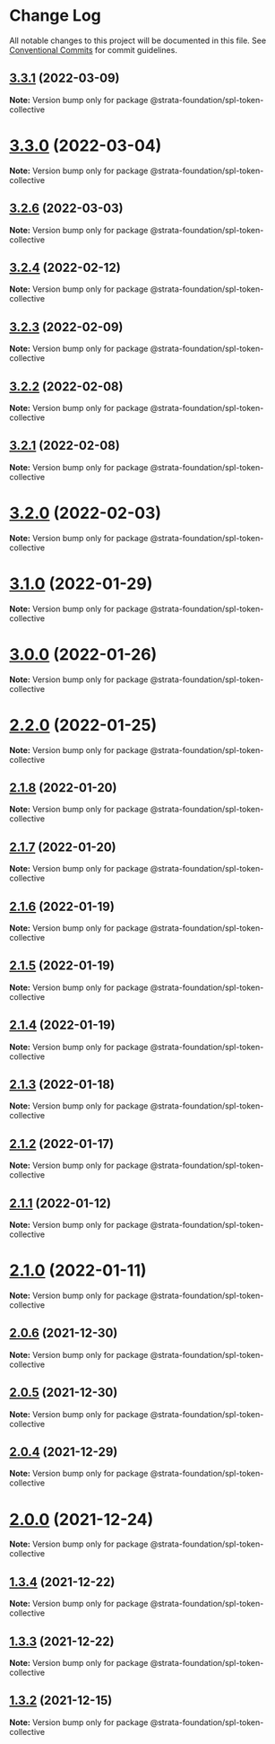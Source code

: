 # Change Log

All notable changes to this project will be documented in this file.
See [Conventional Commits](https://conventionalcommits.org) for commit guidelines.

## [3.3.1](https://github.com/StrataFoundation/strata/compare/v3.3.1-alpha.1...v3.3.1) (2022-03-09)

**Note:** Version bump only for package @strata-foundation/spl-token-collective





# [3.3.0](https://github.com/StrataFoundation/strata/compare/v3.2.6...v3.3.0) (2022-03-04)

**Note:** Version bump only for package @strata-foundation/spl-token-collective





## [3.2.6](https://github.com/StrataFoundation/strata/compare/v3.0.0...v3.2.6) (2022-03-03)

**Note:** Version bump only for package @strata-foundation/spl-token-collective





## [3.2.4](https://github.com/StrataFoundation/strata/compare/v3.2.4-alpha.5...v3.2.4) (2022-02-12)

**Note:** Version bump only for package @strata-foundation/spl-token-collective





## [3.2.3](https://github.com/StrataFoundation/strata/compare/v3.2.2...v3.2.3) (2022-02-09)

**Note:** Version bump only for package @strata-foundation/spl-token-collective





## [3.2.2](https://github.com/StrataFoundation/strata/compare/v3.2.1...v3.2.2) (2022-02-08)

**Note:** Version bump only for package @strata-foundation/spl-token-collective





## [3.2.1](https://github.com/StrataFoundation/strata/compare/v3.2.0...v3.2.1) (2022-02-08)

**Note:** Version bump only for package @strata-foundation/spl-token-collective





# [3.2.0](https://github.com/StrataFoundation/strata/compare/v3.1.0...v3.2.0) (2022-02-03)

**Note:** Version bump only for package @strata-foundation/spl-token-collective





# [3.1.0](https://github.com/StrataFoundation/strata/compare/v3.0.0...v3.1.0) (2022-01-29)

**Note:** Version bump only for package @strata-foundation/spl-token-collective





# [3.0.0](https://github.com/StrataFoundation/strata/compare/v2.2.0...v3.0.0) (2022-01-26)

**Note:** Version bump only for package @strata-foundation/spl-token-collective





# [2.2.0](https://github.com/StrataFoundation/strata/compare/v2.1.11...v2.2.0) (2022-01-25)

**Note:** Version bump only for package @strata-foundation/spl-token-collective





## [2.1.8](https://github.com/StrataFoundation/strata/compare/v2.1.7...v2.1.8) (2022-01-20)

**Note:** Version bump only for package @strata-foundation/spl-token-collective





## [2.1.7](https://github.com/StrataFoundation/strata/compare/v2.1.6...v2.1.7) (2022-01-20)

**Note:** Version bump only for package @strata-foundation/spl-token-collective





## [2.1.6](https://github.com/StrataFoundation/strata/compare/v2.1.5...v2.1.6) (2022-01-19)

**Note:** Version bump only for package @strata-foundation/spl-token-collective





## [2.1.5](https://github.com/StrataFoundation/strata/compare/v2.1.4...v2.1.5) (2022-01-19)

**Note:** Version bump only for package @strata-foundation/spl-token-collective





## [2.1.4](https://github.com/StrataFoundation/strata/compare/v2.1.3...v2.1.4) (2022-01-19)

**Note:** Version bump only for package @strata-foundation/spl-token-collective





## [2.1.3](https://github.com/StrataFoundation/strata/compare/v2.1.2...v2.1.3) (2022-01-18)

**Note:** Version bump only for package @strata-foundation/spl-token-collective





## [2.1.2](https://github.com/StrataFoundation/strata/compare/v2.1.1...v2.1.2) (2022-01-17)

**Note:** Version bump only for package @strata-foundation/spl-token-collective





## [2.1.1](https://github.com/StrataFoundation/strata/compare/v2.1.0...v2.1.1) (2022-01-12)

**Note:** Version bump only for package @strata-foundation/spl-token-collective





# [2.1.0](https://github.com/StrataFoundation/strata/compare/v2.0.6...v2.1.0) (2022-01-11)

**Note:** Version bump only for package @strata-foundation/spl-token-collective





## [2.0.6](https://github.com/StrataFoundation/strata/compare/v2.0.5...v2.0.6) (2021-12-30)

**Note:** Version bump only for package @strata-foundation/spl-token-collective





## [2.0.5](https://github.com/StrataFoundation/strata/compare/v2.0.4...v2.0.5) (2021-12-30)

**Note:** Version bump only for package @strata-foundation/spl-token-collective





## [2.0.4](https://github.com/StrataFoundation/strata/compare/v2.0.3-test...v2.0.4) (2021-12-29)

**Note:** Version bump only for package @strata-foundation/spl-token-collective





# [2.0.0](https://github.com/StrataFoundation/strata/compare/v1.3.2...v2.0.0) (2021-12-24)

**Note:** Version bump only for package @strata-foundation/spl-token-collective





## [1.3.4](https://github.com/StrataFoundation/strata/compare/v1.3.2...v1.3.4) (2021-12-22)

**Note:** Version bump only for package @strata-foundation/spl-token-collective





## [1.3.3](https://github.com/StrataFoundation/strata/compare/v1.3.2...v1.3.3) (2021-12-22)

**Note:** Version bump only for package @strata-foundation/spl-token-collective





## [1.3.2](https://github.com/StrataFoundation/strata/compare/v0.7.0...v1.3.2) (2021-12-15)

**Note:** Version bump only for package @strata-foundation/spl-token-collective
